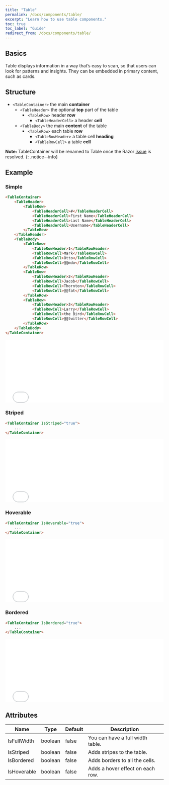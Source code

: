 ```yaml
---
title: "Table"
permalink: /docs/components/table/
excerpt: "Learn how to use table components."
toc: true
toc_label: "Guide"
redirect_from: /docs/components/table/
---
```


## Basics

Table displays information in a way that’s easy to scan, so that users can look for patterns and insights. They can be embedded in primary content, such as cards.

## Structure

- `<TableContainer>` the main **container**
  - `<TableHeader>` the optional **top** part of the table
    - `<TableRow>` header **row**
      - `<TableHeaderCell>` a header **cell**
  - `<TableBody>` the main **content** of the table
    - `<TableRow>` each table **row**
      - `<TableRowHeader>` a table cell **heading**
      - `<TableRowCell>` a table **cell**

**Note:** TableContainer will be renamed to Table once the Razor [issue](https://github.com/aspnet/AspNetCore/issues/5550) is resolved.
{: .notice--info}

## Example

### Simple

```html
<TableContainer>
    <TableHeader>
        <TableRow>
            <TableHeaderCell>#</TableHeaderCell>
            <TableHeaderCell>First Name</TableHeaderCell>
            <TableHeaderCell>Last Name</TableHeaderCell>
            <TableHeaderCell>Username</TableHeaderCell>
        </TableRow>
    </TableHeader>
    <TableBody>
        <TableRow>
            <TableRowHeader>1</TableRowHeader>
            <TableRowCell>Mark</TableRowCell>
            <TableRowCell>Otto</TableRowCell>
            <TableRowCell>@@mdo</TableRowCell>
        </TableRow>
        <TableRow>
            <TableRowHeader>2</TableRowHeader>
            <TableRowCell>Jacob</TableRowCell>
            <TableRowCell>Thornton</TableRowCell>
            <TableRowCell>@@fat</TableRowCell>
        </TableRow>
        <TableRow>
            <TableRowHeader>3</TableRowHeader>
            <TableRowCell>Larry</TableRowCell>
            <TableRowCell>the Bird</TableRowCell>
            <TableRowCell>@@twitter</TableRowCell>
        </TableRow>
    </TableBody>
</TableContainer>
```

<iframe src="/examples/table/basic/" frameborder="0" scrolling="no" style="width:100%;height:200px;"></iframe>

### Striped

```html
<TableContainer IsStriped="true">
    ...
</TableContainer>
```

<iframe src="/examples/table/striped/" frameborder="0" scrolling="no" style="width:100%;height:200px;"></iframe>

### Hoverable

```html
<TableContainer IsHoverable="true">
    ...
</TableContainer>
```

<iframe src="/examples/table/hoverable/" frameborder="0" scrolling="no" style="width:100%;height:200px;"></iframe>

### Bordered

```html
<TableContainer IsBordered="true">
    ...
</TableContainer>
```

<iframe src="/examples/table/bordered/" frameborder="0" scrolling="no" style="width:100%;height:200px;"></iframe>

## Attributes

| Name        | Type    | Default | Description                      |
|-------------|---------|---------|----------------------------------|
| IsFullWidth | boolean | false   | You can have a full width table. |
| IsStriped   | boolean | false   | Adds stripes to the table.       |
| IsBordered  | boolean | false   | Adds borders to all the cells.   |
| IsHoverable | boolean | false   | Adds a hover effect on each row. |
